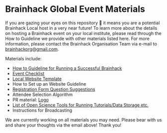 # Brainhack Global Event Materials


If you are gazing your eyes on this repository :eyes: it means you are a potential Brainhack Local host in a very near future!
To learn more about the details on hosting a Brainhack event on your local institute, please read through the How to Guideline we provide with other materials listed here. For more information, please contact the Brainhack Organisation Team via e-mail to brainhackorg@gmail.com. 

Materials include:
* [How to Guideline for Running a Successful Brainhack](https://docs.google.com/document/d/1yUnRBrH0vcl3Kap7VUdazRvImUVebeWT_4Zp5QAqDZY/edit?usp=sharing)
* [Event Checklist](https://docs.google.com/spreadsheets/d/1Oo86o-59AaLyH5INGWRrGciNlBHgJ9HB_Ssrd2P7n40/edit?usp=sharing)
* [Local Website Template](https://github.com/brainhackorg/local_brainhack)
* How to Set up an Website Guideline
* [Registration Form Question Suggestions](https://docs.google.com/document/d/13Sd9AIPLR_Ug0ZY08gtcimlQXZ3wRHYrIVGp7fcUzGw/edit?usp=sharing)
* Attendee Selection Algorithm
* PR material: [Logo](https://drive.google.com/drive/folders/1nQmkGg5LfYBT3ngeOv7mZnd36QpDm1_E?usp=sharing)
* [List of Open Science Tools for Running Tutorials/Data Storage etc.](https://github.com/Remi-Gau/hitchhackers_guide_brain) 
* Instructions for Broadcasting


We are currently working on all materials you may need. Please bear with us and share your thoughts via the email above! Thank you!
